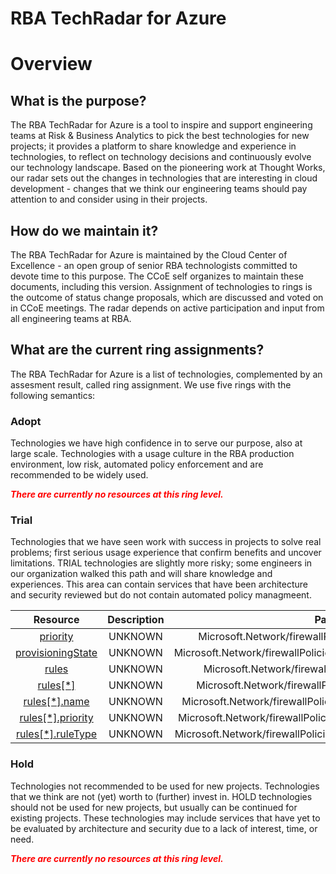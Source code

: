 
RBA TechRadar for Azure
=======================

# Overview

## What is the purpose?


The RBA TechRadar for Azure is a tool to inspire and support engineering teams at Risk & Business Analytics to pick the best technologies for new projects; it provides a platform to share knowledge and experience in technologies, to reflect on technology decisions and continuously evolve our technology landscape.  Based on the pioneering work at Thought Works, our radar sets out the changes in technologies that are interesting in cloud development - changes that we think our engineering teams should pay attention to and consider using in their projects.
## How do we maintain it?


The RBA TechRadar for Azure is maintained by the Cloud Center of Excellence - an open group of senior RBA technologists committed to devote time to this purpose.  The CCoE self organizes to maintain these documents, including this version.  Assignment of technologies to rings is the outcome of status change proposals, which are discussed and voted on in CCoE meetings.  The radar depends on active participation and input from all engineering teams at RBA.
## What are the current ring assignments?


The RBA TechRadar for Azure is a list of technologies, complemented by an assesment result, called ring assignment.  We use five rings with the following semantics:
### Adopt


Technologies we have high confidence in to serve our purpose, also at large scale.  Technologies with a usage culture in the RBA production environment, low risk, automated policy enforcement and are recommended to be widely used.  
  
***<font color="red"> There are currently no resources at this ring level. </font>***
### Trial


Technologies that we have seen work with success in projects to solve real problems;  first serious usage experience that confirm benefits and uncover limitations.  TRIAL technologies are slightly more risky; some engineers in our organization walked this path and will share knowledge and experiences.  This area can contain services that have been architecture and security reviewed but do not contain automated policy managmeent.  

|Resource|Description|Path|Status|
| :---: | :---: | :---: | :---: |
|[priority](https://github.com/openrba/python-azure-techradar/Microsoft.Network/firewallPolicies/ruleGroups/priority/README.md)|UNKNOWN|Microsoft.Network/firewallPolicies/ruleGroups/priority|TRIAL|
|[provisioningState](https://github.com/openrba/python-azure-techradar/Microsoft.Network/firewallPolicies/ruleGroups/provisioningState/README.md)|UNKNOWN|Microsoft.Network/firewallPolicies/ruleGroups/provisioningState|TRIAL|
|[rules](https://github.com/openrba/python-azure-techradar/Microsoft.Network/firewallPolicies/ruleGroups/rules/README.md)|UNKNOWN|Microsoft.Network/firewallPolicies/ruleGroups/rules|TRIAL|
|[rules[*]](https://github.com/openrba/python-azure-techradar/Microsoft.Network/firewallPolicies/ruleGroups/rules[*]/README.md)|UNKNOWN|Microsoft.Network/firewallPolicies/ruleGroups/rules[*]|TRIAL|
|[rules[*].name](https://github.com/openrba/python-azure-techradar/Microsoft.Network/firewallPolicies/ruleGroups/rules[*].name/README.md)|UNKNOWN|Microsoft.Network/firewallPolicies/ruleGroups/rules[*].name|TRIAL|
|[rules[*].priority](https://github.com/openrba/python-azure-techradar/Microsoft.Network/firewallPolicies/ruleGroups/rules[*].priority/README.md)|UNKNOWN|Microsoft.Network/firewallPolicies/ruleGroups/rules[*].priority|TRIAL|
|[rules[*].ruleType](https://github.com/openrba/python-azure-techradar/Microsoft.Network/firewallPolicies/ruleGroups/rules[*].ruleType/README.md)|UNKNOWN|Microsoft.Network/firewallPolicies/ruleGroups/rules[*].ruleType|TRIAL|

### Hold


Technologies not recommended to be used for new projects. Technologies that we think are not (yet) worth to (further) invest in.  HOLD technologies should not be used for new projects, but usually can be continued for existing projects.  These technologies may include services that have yet to be evaluated by architecture and security due to a lack of interest, time, or need.  
  
***<font color="red"> There are currently no resources at this ring level. </font>***